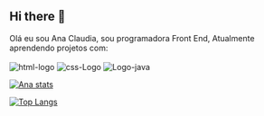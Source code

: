 ## Hi there 👋

Olá eu sou Ana Claudia, sou programadora Front End, Atualmente aprendendo projetos com:
<br>
<br>
<img src="https://img.shields.io/badge/HTML-239120?style=for-the-badge&logo=html5&logoColor=white" alt="html-logo"/>
<img src="https://img.shields.io/badge/CSS-239120?&style=for-the-badge&logo=css3&logoColor=white" alt="css-Logo"/>
<img src="https://img.shields.io/badge/JavaScript-F7DF1E?style=for-the-badge&logo=javascript&logoColor=black" alt="Logo-java"/>

[![Ana stats](https://github-readme-stats.vercel.app/api?username=178515)](https://github.com/anuraghazra/github-readme-stats)

[![Top Langs](https://github-readme-stats.vercel.app/api/top-langs/?username=178515)](https://github.com/anuraghazra/github-readme-stats)

